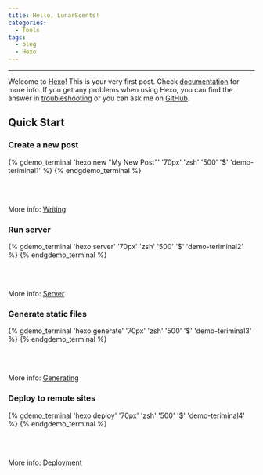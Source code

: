 ```yaml
---
title: Hello, LunarScents!
categories: 
  - Tools
tags: 
  - blog
  - Hexo
---
```



---
Welcome to [Hexo](https://hexo.io/)! This is your very first post. Check [documentation](https://hexo.io/docs/) for more info. If you get any problems when using Hexo, you can find the answer in [troubleshooting](https://hexo.io/docs/troubleshooting.html) or you can ask me on [GitHub](https://github.com/hexojs/hexo/issues).

## Quick Start

### Create a new post


{% gdemo_terminal 'hexo new "My New Post"' '70px' 'zsh' '500' '$' 'demo-teriminal1' %}
{% endgdemo_terminal %}

<br/>
<br/>

More info: [Writing](https://hexo.io/docs/writing.html)

### Run server


{% gdemo_terminal 'hexo server' '70px' 'zsh' '500' '$' 'demo-teriminal2' %}
{% endgdemo_terminal %}

<br/>
<br/>

More info: [Server](https://hexo.io/docs/server.html)

### Generate static files


{% gdemo_terminal 'hexo generate' '70px' 'zsh' '500' '$' 'demo-teriminal3' %}
{% endgdemo_terminal %}

<br/>
<br/>

More info: [Generating](https://hexo.io/docs/generating.html)

### Deploy to remote sites

{% gdemo_terminal 'hexo deploy' '70px' 'zsh' '500' '$' 'demo-teriminal4' %}
{% endgdemo_terminal %}

<br/>
<br/>

More info: [Deployment](https://hexo.io/docs/deployment.html)
